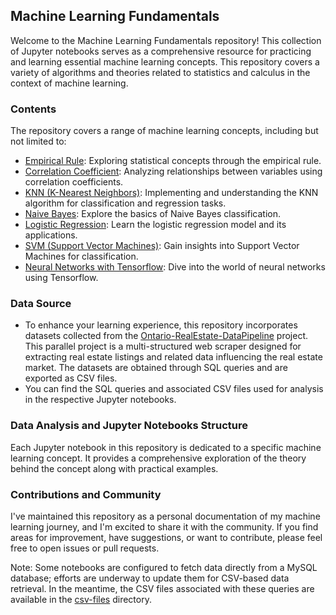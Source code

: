 ## Machine Learning Fundamentals

Welcome to the Machine Learning Fundamentals repository! This collection of Jupyter notebooks serves as a comprehensive resource for practicing and learning essential machine learning concepts. This repository covers a variety of algorithms and theories related to statistics and calculus in the context of machine learning.

### Contents

The repository covers a range of machine learning concepts, including but not limited to:

+ [Empirical Rule](EmpericalRule.ipynb): Exploring statistical concepts through the empirical rule.
+ [Correlation Coefficient](CoorelationCoefficient.ipynb): Analyzing relationships between variables using correlation coefficients.
+ [KNN (K-Nearest Neighbors)](KNearestNeighbor.ipynb): Implementing and understanding the KNN algorithm for classification and regression tasks.
+ [Naive Bayes](NaiveBayes.ipynb): Explore the basics of Naive Bayes classification.
+ [Logistic Regression](LogisiticRegression.ipynb): Learn the logistic regression model and its applications.
+ [SVM (Support Vector Machines)](SupportVectorMachine.ipynb): Gain insights into Support Vector Machines for classification.
+ [Neural Networks with Tensorflow](): Dive into the world of neural networks using Tensorflow.

### Data Source

+ To enhance your learning experience, this repository incorporates datasets collected from the [Ontario-RealEstate-DataPipeline](https://github.com/kunalmehta14/Ontario-RealEstate-DataPipeline.git) project. This parallel project is a multi-structured web scraper designed for extracting real estate listings and related data influencing the real estate market. The datasets are obtained through SQL queries and are exported as CSV files.
+ You can find the SQL queries and associated CSV files used for analysis in the respective Jupyter notebooks.

### Data Analysis and Jupyter Notebooks Structure

Each Jupyter notebook in this repository is dedicated to a specific machine learning concept. It provides a comprehensive exploration of the theory behind the concept along with practical examples.

### Contributions and Community

I've maintained this repository as a personal documentation of my machine learning journey, and I'm excited to share it with the community. If you find areas for improvement, have suggestions, or want to contribute, please feel free to open issues or pull requests.

Note: Some notebooks are configured to fetch data directly from a MySQL database; efforts are underway to update them for CSV-based data retrieval. In the meantime, the CSV files associated with these queries are available in the [csv-files](csv-files/) directory.